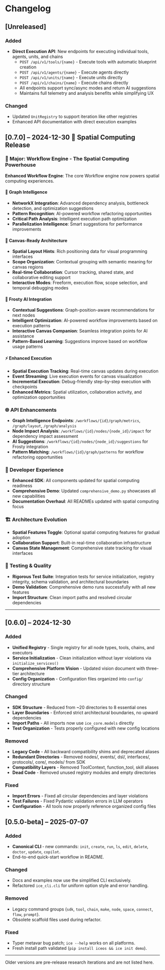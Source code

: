 # Changelog

## [Unreleased]

### Added
- **Direct Execution API**: New endpoints for executing individual tools, agents, units, and chains
  - `POST /api/v1/tools/{name}` - Execute tools with automatic blueprint creation
  - `POST /api/v1/agents/{name}` - Execute agents directly
  - `POST /api/v1/units/{name}` - Execute units directly  
  - `POST /api/v1/chains/{name}` - Execute chains directly
  - All endpoints support sync/async modes and return AI suggestions
  - Maintains full telemetry and analysis benefits while simplifying UX

### Changed
- Updated `UnitRegistry` to support iteration like other registries
- Enhanced API documentation with direct execution examples

## [0.7.0] – 2024-12-30 🚀 **Spatial Computing Release**

### 🎯 Major: Workflow Engine - The Spatial Computing Powerhouse

**Enhanced Workflow Engine**: The core Workflow engine now powers spatial computing experiences.

#### 🧠 **Graph Intelligence**
- **NetworkX Integration**: Advanced dependency analysis, bottleneck detection, and optimization suggestions
- **Pattern Recognition**: AI-powered workflow refactoring opportunities  
- **Critical Path Analysis**: Intelligent execution path optimization
- **Parallelization Intelligence**: Smart suggestions for performance improvements

#### 🎨 **Canvas-Ready Architecture**
- **Spatial Layout Hints**: Rich positioning data for visual programming interfaces
- **Scope Organization**: Contextual grouping with semantic meaning for canvas regions
- **Real-time Collaboration**: Cursor tracking, shared state, and collaborative editing support
- **Interactive Modes**: Freeform, execution flow, scope selection, and temporal debugging modes

#### 🤖 **Frosty AI Integration**  
- **Contextual Suggestions**: Graph-position-aware recommendations for next nodes
- **Intelligent Optimization**: AI-powered workflow improvements based on execution patterns
- **Interactive Canvas Companion**: Seamless integration points for AI assistance
- **Pattern-Based Learning**: Suggestions improve based on workflow usage patterns

#### ⚡ **Enhanced Execution**
- **Spatial Execution Tracking**: Real-time canvas updates during execution
- **Event Streaming**: Live execution events for canvas visualization
- **Incremental Execution**: Debug-friendly step-by-step execution with checkpoints
- **Enhanced Metrics**: Spatial utilization, collaboration activity, and optimization opportunities

### 🌐 **API Enhancements**
- **Graph Intelligence Endpoints**: `/workflows/{id}/graph/metrics`, `/graph/layout`, `/graph/analysis`
- **Node Impact Analysis**: `/workflows/{id}/nodes/{node_id}/impact` for dependency impact assessment
- **AI Suggestions**: `/workflows/{id}/nodes/{node_id}/suggestions` for Frosty integration
- **Pattern Matching**: `/workflows/{id}/graph/patterns` for workflow refactoring opportunities

### 🔧 **Developer Experience**
- **Enhanced SDK**: All components updated for spatial computing readiness
- **Comprehensive Demo**: Updated `comprehensive_demo.py` showcases all new capabilities
- **Documentation Overhaul**: All READMEs updated with spatial computing focus

### 🏗️ **Architecture Evolution**

- **Spatial Features Toggle**: Optional spatial computing features for gradual adoption
- **Collaboration Support**: Built-in real-time collaboration infrastructure
- **Canvas State Management**: Comprehensive state tracking for visual interfaces

### 🧪 **Testing & Quality**
- **Rigorous Test Suite**: Integration tests for service initialization, registry integrity, schema validation, and architectural boundaries
- **Demo Validation**: Comprehensive demo runs successfully with all new features
- **Import Structure**: Clean import paths and resolved circular dependencies

---

## [0.6.0] – 2024-12-30

### Added
- **Unified Registry** - Single registry for all node types, tools, chains, and executors
- **Service Initialization** - Clean initialization without layer violations via `initialize_services()`
- **Comprehensive Platform Vision** - Updated vision document with three-tier architecture
- **Config Organization** - Configuration files organized into `config/` directory structure

### Changed
- **SDK Structure** - Reduced from ~20 directories to 8 essential ones
- **Layer Boundaries** - Enforced strict architectural boundaries, no upward dependencies
- **Import Paths** - All imports now use `ice_core.models` directly
- **Test Organization** - Tests properly configured with new config locations

### Removed
- **Legacy Code** - All backward compatibility shims and deprecated aliases
- **Redundant Directories** - Removed nodes/, events/, dsl/, interfaces/, protocols/, core/, models/ from SDK
- **Compatibility Layers** - Removed ToolContext, function_tool, skill aliases
- **Dead Code** - Removed unused registry modules and empty directories

### Fixed
- **Import Errors** - Fixed all circular dependencies and layer violations
- **Test Failures** - Fixed Pydantic validation errors in LLM operators
- **Configuration** - All tools now properly reference organized config files

## [0.5.0-beta] – 2025-07-07

### Added
- **Canonical CLI** ‑ new commands: `init`, `create`, `run`, `ls`, `edit`, `delete`, `doctor`, `update`, `copilot`.
- End-to-end quick-start workflow in README.

### Changed
- Docs and examples now use the simplified CLI exclusively.
- Refactored `ice_cli.cli` for uniform option style and error handling.

### Removed
- Legacy command groups (`sdk`, `tool`, `chain`, `make`, `node`, `space`, `connect`, `flow`, `prompt`).
- Obsolete scaffold files used during refactor.

### Fixed
- Typer metavar bug patch; `ice --help` works on all platforms.
- Fresh install path validated (`pip install iceos && ice init demo`).

---
Older versions are pre-release research iterations and are not listed here. 